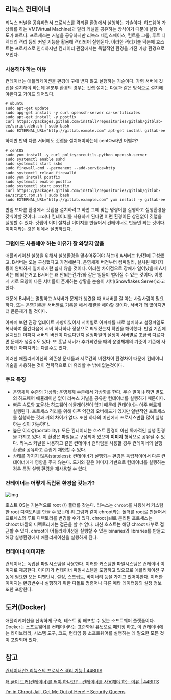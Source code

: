 ## 리눅스 컨테이너

리눅스 커널을 공유하면서 프로세스를 격리된 환경에서 실행하는 기술이다. 하드웨어 가상화를 하는 VM(Virtual Machine)과 달리 커널을 공유하는 방식이기 때문에 실행 속도가 빠르다. 프로세스는 커널을 공유하지만 리눅스 네임스페이스, 컨트롤 그룹, 루트 디렉터리 격리 등의 커널 기능을 활용해 격리되어 실행된다. 이러한 격리기술 덕분에 호스트는 프로세스로 인식하지만 컨테이너 관점에서는 독립적인 환경을 가진 가상 환경으로 보인다.

### 사용해야 하는 이유

컨테이너는 애플리케이션을 환경에 구애 받지 않고 실행하는 기술이다.  가령 서버에 깃랩을 설치해야 하는데 우분투 환경의 경우는 깃랩 설치는 다음과 같은 방식으로 설치해야한다고 가이드 되어있다.

```shell
# ubuntu
sudo apt-get update
sudo apg-get install -y curl openssh-server ca-sertificates
sudo apt-get install -y postfix
curl https://packages.gitlab.com/install/repositories/gitlab/gitblab-ee/script.deb.sh | sudo bash
sudo EXTERNAL_URL="http://gitlab.exmple.com" apt-get install gitlab-ee
```

하지만 만약 다른 서버에도 깃랩을 설치해야하는데 centOs라면 어떨까?

```shell
# centOS
sudo yum install -y curl policycoreutils-python openssh-server
sudo systemctl enable sshd
sudo systemctl start sshd
sudo firewall-cmd --permanent --add-service=http
sudo systemctl reload firewalld
sudo yum install postfix
sudo systemctl enable postfix
sudo systemctl start postfix
curl https://packages.gitlab.com/install/repositories/gitlab/gitlab-ee/script.rpm.sh | sudo bash
sudo EXTERNAL_URL="http://gitlab.example.com" yum install -y gitlab-ee
```

만일 또다른 환경에서 깃랩을 설치하려고 하면 그에 맞는 명령어를 실행하고 실행환경을 갖춰야할 것이다. 그러나 컨테이너를 사용하게 된다면 어떤 환경이든 상관없이 깃랩을 실행할 수 있다. 깃랩이 이미 설치된 이미지를 만들어서 컨테이너로 만들면 되는 것이다. 이미지라는 것은 뒤에서 설명하겠다.

### 그럼에도 사용해야 하는 이유가 잘 와닿지 않음

애플리케이션 실행을 위해서 실행환경을 맞추어주어야 하는데 A서버는 1년전에 구성했고, B서버는 오늘 구성했다고 가정해본다. 운영체제 버전부터 컴파일러, 설치된 패키지 등이 완벽하게 일치하기란 쉽지 않을 것이다. 이러한 차이점으로 장애가 일어났을때 A서버는 왜 되는거고 B서버는 왜 안되는건가?와 같은 일들이 벌어질 수 있는 것이다. 이렇게 서로 모양이 다른 서버들이 존재하는 상황을 눈송이 서버(Snowflakes Server)라고 한다.

때문에 B서버는 멀쩡하고 A서버가 문제가 생겼을 때 A서버를 잘 아는 사람사람이 필요하다. 또는 운영기록을 서버별로 기록을 해서 해결을 해야할 것이다. 서버가 더 많아지면 더 큰문제가 될 것이다.

아파치 보안 권장 업데이트 사항이있어서 서버별로 아파치를 새로 설치하고 설정파일도 복사하여 옮긴다음에 서버 하나하나 정상으로 띄워졌는지 확인을 해야했다. 만일 기존에 설치됐던 아파치 서버의 버전이 다르다던지 설정파일의 설정이 서버별로 조금씩 다르다면 문제가 생길수도 있다. 또 훗날 서버가 추가되었을 때의 운영체제의 기준이 기존에 사용하던 아파치와는 다를수도 있다.

이러한 애플리케이션의 의존성 문제들과 서로간의 버전차이 환경차이 때문에 컨테이너 기술을 사용하는 것이 전략적으로 더 유리할 수 밖에 없는것이다.

### 주요 특징

- 운영체제 수준의 가상화: 운영체제 수준에서 가상화를 한다. 무슨 말이냐 하면 별도의 하드웨어 에뮬레이션 없이 리눅스 커널을 공유한 컨테이너를 실행하기 때문이다.
- 빠른 속도와 효율성: 하드웨어 에뮬레이션이 없기 때문에 컨테이너는 아주 빠르게 실행된다. 프로세스 격리를 위해 아주 약간의 오버헤드가 있지만 일반적인 프로세스를 실행하는 것과 거의 차이가 없다. 또한 하나의 머신에서 프로세스만큼 많이 실행하는 것이 가능하다.
- 높은 이식성(portability): 모든 컨테이너는 호스트 환경이 아닌 독자적인 실행 환경을 가지고 있다. 이 환경은 파일들로 구성되어 있으며 **이미지** 형식으로 공유될 수 있다. 리눅스 커널을 사용하고 같은 컨테이너 런타임을 사용할 경우 컨테이너의 실행 환경을 공유하고 손쉽게 재현할 수 있다.
- 상태를 가지지 않음(stateless): 컨테이너가 실행되는 환경은 독립적이어서 다른 컨테이너에게 영향을 주지 않는다. 도커와 같은 이미지 기반으로 컨테이너를 실행하는 경우 특정 실행 환경을 재사용할 수 있다.

### 컨테이너는 어떻게 독립된 환경을 갖는가?

![img](https://user-images.githubusercontent.com/37204770/202841405-1a410852-36dc-439a-86c8-eb76cb3ced2e.png)

호스트 OS는 기본적으로 root (/) 폴더를 갖는다. 리눅스는 `chroot`를 사용해서 커스텀한 root 디렉토리를 만들 수 있는데 위 그림과 같이 chroot라는 폴더를 root로 만들어서 프로세스의 루트 디렉토리를 변경할 수가 있다. chroot jail로 분리된 프로세스는 chroot 바깥의 디렉토리에는 접근을 할 수 없다. 대신 호스트는 해당 chroot 내부로 접근할 수 있다. chroot에 어플리케이션을 실행할 수 있는 binaries와 libraries를 만들고 해당 실행환경에서 애플리케이션을 실행하게 된다.

### 컨테이너 이미지란

컨테이너는 독립된 파일시스템을 사용한다. 이러한 커스텀한 파일시스템은 컨테이너 이미지로 제공한다. 이미지가 컨테이너 파일시스템을 포함하고 있으므로 애플리케이션 구동에 필요한 모든 디펜던시, 설정, 스크립트, 바이너리 등을 가지고 있어야한다. 이러한 이미지는 환경변수나 실행하기 위한 디폴트 명령어나 다른 메타 데이터등의 설정 정보 또한 포함한다.

## 도커(Docker)

애플리케이션을 신속하게 구축, 테스트 및 배포할 수 있는 소프트웨어 플랫폼이다. Docker는 소프트웨어를 컨테이너라는 표준화된 유닛으로 패키징 하고, 이 컨테이너에는 라이브러리, 시스템 도구, 코드, 런타임 등 소프트웨어를 실행하는 데 필요한 모든 것이 포함되어 있다. 





## 참고

[컨테이너란? 리눅스의 프로세스 격리 기능 | 44BITS](https://www.44bits.io/ko/keyword/linux-container)

[왜 굳이 도커(컨테이너)를 써야 하나요? - 컨테이너를 사용해야 하는 이유 | 44BITS](https://www.44bits.io/ko/post/why-should-i-use-docker-container)

[I’m in Chroot Jail, Get Me Out of Here! – Security Queens](https://securityqueens.co.uk/im-in-chroot-jail-get-me-out-of-here/)